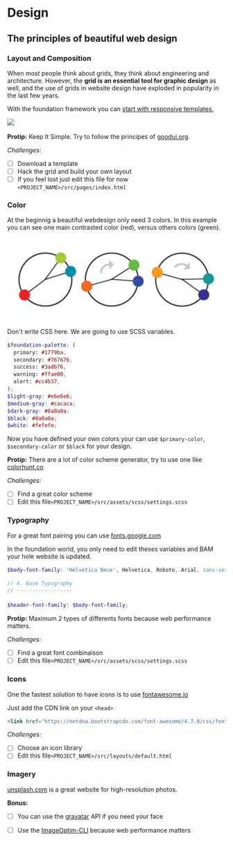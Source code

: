 # Design

## The principles of beautiful web design

### Layout and Composition

When most people think about grids, they think about engineering and architecture. However, the **grid is an essential tool for graphic design** as well, and the use of grids in website design have exploded in popularity in the last few years.

With the foundation framework you can [start with responsive templates.](http://foundation.zurb.com/templates.html)

![](http://foundation.zurb.com/assets/img/sites-templates/foundation6-templates-03.svg)

**Protip:** Keep It Simple. Try to follow the principes of [goodui.org](http://goodui.org/).

_Challenges:_

* [ ] Download a template
* [ ] Hack the grid and build your own layout
* [ ] If you feel lost just edit this file for now `<PROJECT_NAME>/src/pages/index.html`

### Color

At the beginnig a beautiful webdesign only need 3 colors. In this example you can see one main contrasted color \(red\), versus others colors \(green\).

![](/assets/webdesign-colors.png)

Don't write CSS here. We are going to use SCSS variables.

```scss
$foundation-palette: (
  primary: #1779ba,
  secondary: #767676,
  success: #3adb76,
  warning: #ffae00,
  alert: #cc4b37,
);
$light-gray: #e6e6e6;
$medium-gray: #cacaca;
$dark-gray: #8a8a8a;
$black: #0a0a0a;
$white: #fefefe;
```

Now you have defined your own colors your can use `$primary-color`, `$secondary-color` or `$black` for your design.

**Protip:** There are a lot of color scheme generator, try to use one like [colorhunt.co](http://www.colorhunt.co/)

_Challenges:_

* [ ] Find a great color scheme
* [ ] Edit this file`<PROJECT_NAME>/src/assets/scss/settings.scss`

### Typography

For a great font pairing you can use [fonts.google.com](https://fonts.google.com/)

In the foundation world, you only need to edit theses variables and BAM your hole website is updated.

```scss
$body-font-family: 'Helvetica Neue', Helvetica, Roboto, Arial, sans-serif;
```

```scss
// 4. Base Typography
// ------------------

$header-font-family: $body-font-family;
```

**Protip:** Maximum 2 types of differents fonts because web performance matters.

_Challenges:_

* [ ] Find a great font combinaison
* [ ] Edit this file`<PROJECT_NAME>/src/assets/scss/settings.scss`

### Icons

One the fastest solution to have icons is to use [fontawesome.io](http://fontawesome.io/)

Just add the CDN link on your `<head>`

```html
<link href="https://netdna.bootstrapcdn.com/font-awesome/4.7.0/css/font-awesome.min.css" rel="stylesheet">
```

_Challenges:_

* [ ] Choose an icon library
* [ ] Edit this file`<PROJECT_NAME>/src/layouts/default.html`

### Imagery

[unsplash.com](https://unsplash.com/) is a great website for high-resolution photos.

**Bonus:**

* [ ] You can use the [gravatar](https://fr.gravatar.com/) API if you need your face
* [ ] Use the [ImageOptim-CLI](https://github.com/JamieMason/ImageOptim-CLI) because web performance matters



